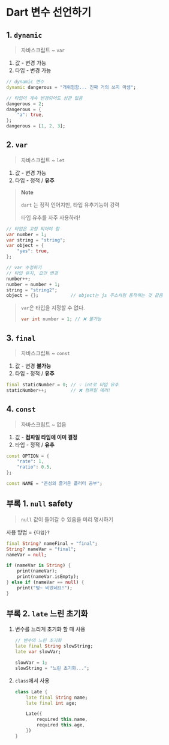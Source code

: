 # Dart 변수 선언하기

## 1. `dynamic`

> 자바스크립트 ~ `var`

1. 값 - 변경 가능
2. 타입 - 변경 가능

```dart
// dynamic 변수
dynamic dangerous = "개위험함... 진짜 거의 쓰지 마셈";

// 타입이 계속 변경되어도 상관 없음
dangerous = 2;
dangerous = {
    "a": true,
};
dangerous = [1, 2, 3];
```

## 2. `var`

> 자바스크립트 ~ `let`

1. 값 - 변경 가능
2. 타입 - 정적 / **유추**

> **Note**
>
> `dart` 는 정적 언어지만, 타입 유추기능이 강력
>
> 타입 유추를 자주 사용하라!

```dart
// 타입은 고정 되어야 함
var number = 1;
var string = "string";
var object = {
    "yes": true,
};

// var 수정하기
// 타입 유지, 값만 변경
number++;
number = number + 1;
string = "string2";
object = {};            // object는 js 주소처럼 동작하는 것 같음
```

> `var`은 타입을 지정할 수 없다.
>
> ```dart
> var int number = 1; // ❌ 불가능
> ```

## 3. `final`

> 자바스크립트 ~ `const`

1. 값 - 변경 **불가능**
2. 타입 - 정적 / **유추**

```dart
final staticNumber = 0; // 💡 int로 타입 유추
staticNumber++;         // ❌ 컴파일 에러!
```

## 4. `const`

> 자바스크립트 ~ 없음

1. 값 - **컴파일 타임에 이미 결정**
2. 타입 - 정적 / **유추**

```dart
const OPTION = {
    "rate": 1,
    "ratio": 0.5,
};

const NAME = "준성의 즐거운 플러터 공부";
```

## 부록 1. `null` safety

> `null` 값이 들어갈 수 있음을 미리 명시하기

사용 방법 = `{타입}?`

```dart
final String? nameFinal = "final";
String? nameVar = "final";
nameVar = null;

if (nameVar is String) {
    print(nameVar);
    print(nameVar.isEmpty);
} else if (nameVar == null) {
    print("텅~ 비었네요!");
}
```

## 부록 2. `late` 느린 초기화

1. 변수를 느리게 초기화 할 때 사용

    ```dart
    // 변수의 느린 초기화
    late final String slowString;
    late var slowVar;

    slowVar = 1;
    slowString = "느린 초기화...";
    ```

2. `class`에서 사용

    ```dart
    class Late {
        late final String name;
        late final int age;

        Late({
            required this.name,
            required this.age,
        })
    }
    ```
